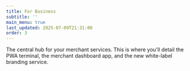 ```yaml
---
title: For Business
subtitle: ''
main_menu: true
last_updated: 2025-07-09T21:31:00
order: 3
---
```

The central hub for your merchant services. This is where you'll detail the PWA terminal, the merchant dashboard app, and the new white-label branding service.
